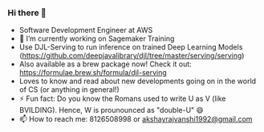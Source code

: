 ### Hi there 👋

- Software Development Engineer at AWS
- 🔭 I’m currently working on Sagemaker Training 
- Use DJL-Serving to run inference on trained Deep Learning Models (https://github.com/deepjavalibrary/djl/tree/master/serving/serving)
- Also available as a brew package now! Check it out: https://formulae.brew.sh/formula/djl-serving
- Loves to know and read about new developments going on in the world of CS (or anything in general!)
- ⚡ Fun fact: Do you know the Romans used to write U as V (like BVILDING). Hence, W is prounounced as "double-U" 😄 
- 📫 How to reach me: 8126508998 or akshayrajvanshi1992@gmail.com


<!--
**aksrajvanshi/aksrajvanshi** is a ✨ _special_ ✨ repository because its `README.md` (this file) appears on your GitHub profile.

Here are some ideas to get you started:

- 
- 🌱 I’m currently learning ...
- 👯 I’m looking to collaborate on ...
- 🤔 I’m looking for help with ...
- 💬 Ask me about ...
- 📫 How to reach me: ...
- 😄 Pronouns: ...
- ⚡ Fun fact: ...
-->
